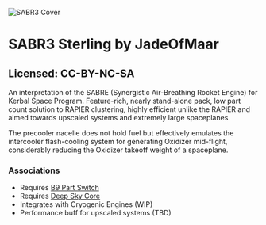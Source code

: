 ![SABR3 Cover](https://i.imgur.com/M1H6o1M.png)
# SABR3 Sterling by JadeOfMaar
## Licensed: CC-BY-NC-SA

An interpretation of the SABRE (Synergistic Air-Breathing Rocket Engine) for Kerbal Space Program. Feature-rich, nearly stand-alone pack, low part count solution to RAPIER clustering, highly efficient unlike the RAPIER and aimed towards upscaled systems and extremely large spaceplanes.

The precooler nacelle does not hold fuel but effectively emulates the intercooler flash-cooling system for generating Oxidizer mid-flight, considerably reducing the Oxidizer takeoff weight of a spaceplane.

### Associations
* Requires [B9 Part Switch](https://github.com/blowfishpro/B9PartSwitch/releases)
* Requires [Deep Sky Core](https://github.com/JadeOfMaar/DSCore/releases)
* Integrates with Cryogenic Engines (WIP)
* Performance buff for upscaled systems (TBD)


